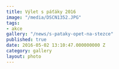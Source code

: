 ```yaml
---
title: Výlet s páťáky 2016
image: "/media/DSCN1352.JPG"
tags:
- akce
gallery: "/news/s-pataky-opet-na-stezce"
published: true
date: 2016-05-02 13:10:47.000000000 Z
category: gallery
layout: photo
---
```

